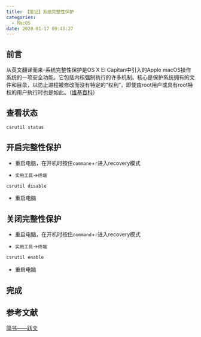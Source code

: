 ```yaml
---
title: 【笔记】系统完整性保护
categories:
  - MacOS
date: 2020-01-17 09:43:27
---
```


## 前言

从英文翻译而来-系统完整性保护是OS X El Capitan中引入的Apple macOS操作系统的一项安全功能。它包括内核强制执行的许多机制。核心是保护系统拥有的文件和目录，以防止进程被修改而没有特定的“权利”，即使由root用户或具有root特权的用户执行时也是如此。（[维基百科](https://en.wikipedia.org/wiki/System_Integrity_Protection)）

<!-- more -->

## 查看状态

``` sh
csrutil status
```

## 开启完整性保护

- 重启电脑，在开机时按住`commane`+`r`进入recovery模式

- `实用工具`->`终端`

``` sh
csrutil disable
```

- 重启电脑

## 关闭完整性保护

- 重启电脑，在开机时按住`command`+`r`进入recovery模式

- `实用工具`->`终端`

``` sh
csrutil enable
```

- 重启电脑

## 完成

## 参考文献

[简书——跃文](https://www.jianshu.com/p/fe78d2036192)

